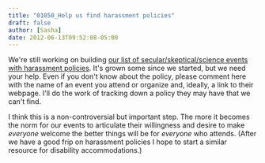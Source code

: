 ```yaml
---
title: "01050_Help us find harassment policies"
draft: false
author: [Sasha]
date: 2012-06-13T09:52:08-05:00
---
```


We're still working on building [our list of secular/skeptical/science events with harassment policies](http://www.morethanmen.org/harassment-policies/). It's grown some since we started, but we need your help. Even if you don't know about the policy, please comment here with the name of an event you attend or organize and, ideally, a link to their webpage. I'll do the work of tracking down a policy they may have that we can't find.

I think this is a non-controversial but important step. The more it becomes the norm for our events to articulate their willingness and desire to make _everyone_ welcome the better things will be for _everyone_ who attends. (After we have a good frip on harassment policies I hope to start a similar resource for disability accommodations.)

